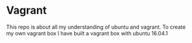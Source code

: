 # Vagrant
This repo is about all my understanding of ubuntu and vagrant. To create my own vagrant box
I have built a vagrant box with ubuntu 16.04.1
